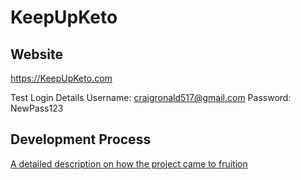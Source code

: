 # KeepUpKeto

## Website

https://KeepUpKeto.com

Test Login Details
Username: craigronald517@gmail.com
Password: NewPass123

## Development Process

[A detailed description on how the project came to fruition](https://github.com/CraigRonald555/KeepUpKeto/blob/master/DevProcess.md)


